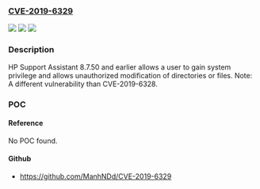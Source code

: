 ### [CVE-2019-6329](https://cve.mitre.org/cgi-bin/cvename.cgi?name=CVE-2019-6329)
![](https://img.shields.io/static/v1?label=Product&message=HP%20Support%20Assistant&color=blue)
![](https://img.shields.io/static/v1?label=Version&message=n%2Fa&color=blue)
![](https://img.shields.io/static/v1?label=Vulnerability&message=Elevation%20of%20Privilege&color=brighgreen)

### Description

HP Support Assistant 8.7.50 and earlier allows a user to gain system privilege and allows unauthorized modification of directories or files. Note: A different vulnerability than CVE-2019-6328.

### POC

#### Reference
No POC found.

#### Github
- https://github.com/ManhNDd/CVE-2019-6329

